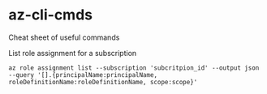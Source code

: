 # az-cli-cmds
Cheat sheet of useful commands

List role assignment for a subscription

`az role assignment list --subscription 'subcritpion_id' --output json --query '[].{principalName:principalName, roleDefinitionName:roleDefinitionName, scope:scope}'`
